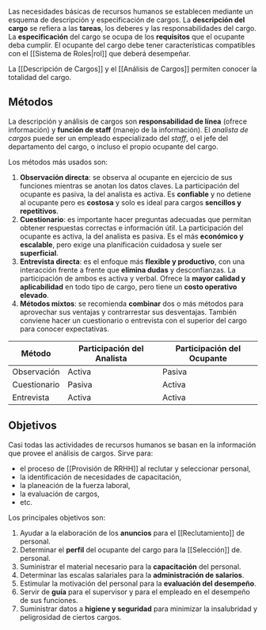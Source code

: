 Las necesidades básicas de recursos humanos se establecen mediante un esquema de descripción y especificación de cargos. La **descripción del cargo** se refiera a las **tareas**, los deberes y las responsabilidades del cargo. La **especificación** del cargo se ocupa de los **requisitos** que el ocupante deba cumplir. El ocupante del cargo debe tener características compatibles con el [[Sistema de Roles|rol]] que deberá desempeñar. 

La [[Descripción de Cargos]] y el [[Análisis de Cargos]] permiten conocer la totalidad del cargo.

## Métodos

La descripción y análisis de cargos son **responsabilidad de línea** (ofrece información) y **función de staff** (manejo de la información). El *analista de cargos* puede ser un empleado especializado del *staff*, o el jefe del departamento del cargo, o incluso el propio ocupante del cargo.

Los métodos más usados son:
1. **Observación directa**: se observa al ocupante en ejercicio de sus funciones mientras se anotan los datos claves. La participación del ocupante es pasiva, la del analista es activa. Es **confiable** y no detiene al ocupante pero es **costosa** y solo es ideal para cargos **sencillos y repetitivos**. 
2. **Cuestionario**: es importante hacer preguntas adecuadas que permitan obtener respuestas correctas e información útil. La participación del ocupante es activa, la del analista es pasiva. Es el más **económico y escalable**, pero exige una planificación cuidadosa y suele ser **superficial**.
3. **Entrevista directa**: es el enfoque más **flexible y productivo**, con una interacción frente a frente que **elimina dudas** y desconfianzas. La participación de ambos es activa y verbal. Ofrece la **mayor calidad y aplicabilidad** en todo tipo de cargo, pero tiene un **costo operativo elevado**.
4. **Métodos mixtos**: se recomienda **combinar** dos o más métodos para aprovechar sus ventajas y contrarrestar sus desventajas. También conviene hacer un cuestionario o entrevista con el superior del cargo para conocer expectativas.

| Método       | Participación del Analista | Participación del Ocupante |
| ------------ | -------------------------- | -------------------------- |
| Observación  | Activa                     | Pasiva                     |
| Cuestionario | Pasiva                     | Activa                     |
| Entrevista   | Activa                     | Activa                     |

## Objetivos

Casi todas las actividades de recursos humanos se basan en la información que provee el análisis de cargos. Sirve para:
- el proceso de [[Provisión de RRHH]] al reclutar y seleccionar personal, 
- la identificación de necesidades de capacitación,
- la planeación de la fuerza laboral,
- la evaluación de cargos,
- etc.

Los principales objetivos son:
1. Ayudar a la elaboración de los **anuncios** para el [[Reclutamiento]] de personal.
2. Determinar el **perfil** del ocupante del cargo para la [[Selección]] de. personal.
3. Suministrar el material necesario para la **capacitación** del personal.
4. Determinar las escalas salariales para la **administración de salarios**.
5. Estimular la motivación del personal para la **evaluación del desempeño**.
6. Servir de **guía** para el supervisor y para el empleado en el desempeño de sus funciones.
7. Suministrar datos a **higiene y seguridad** para minimizar la insalubridad y peligrosidad de ciertos cargos.

